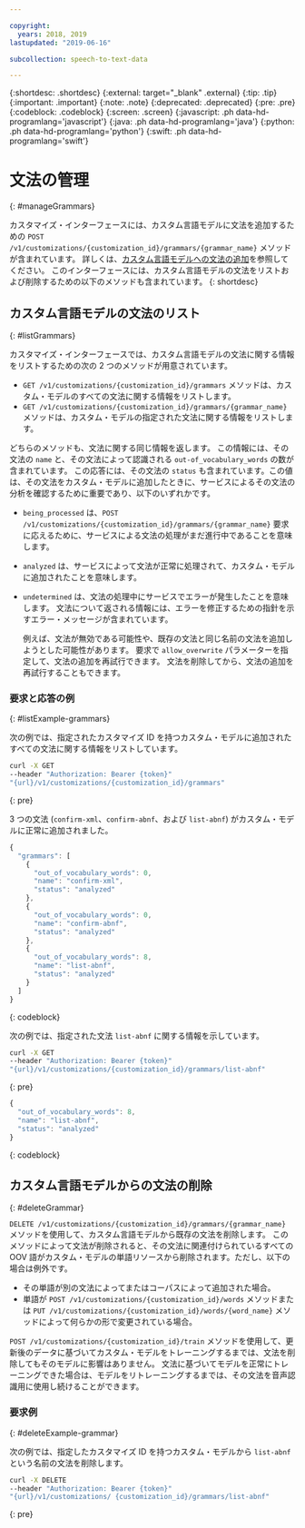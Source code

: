 ```yaml
---

copyright:
  years: 2018, 2019
lastupdated: "2019-06-16"

subcollection: speech-to-text-data

---
```


{:shortdesc: .shortdesc}
{:external: target="_blank" .external}
{:tip: .tip}
{:important: .important}
{:note: .note}
{:deprecated: .deprecated}
{:pre: .pre}
{:codeblock: .codeblock}
{:screen: .screen}
{:javascript: .ph data-hd-programlang='javascript'}
{:java: .ph data-hd-programlang='java'}
{:python: .ph data-hd-programlang='python'}
{:swift: .ph data-hd-programlang='swift'}

# 文法の管理
{: #manageGrammars}

カスタマイズ・インターフェースには、カスタム言語モデルに文法を追加するための `POST /v1/customizations/{customization_id}/grammars/{grammar_name}` メソッドが含まれています。 詳しくは、[カスタム言語モデルへの文法の追加](/docs/services/speech-to-text-data?topic=speech-to-text-data-grammarAdd#addGrammar)を参照してください。 このインターフェースには、カスタム言語モデルの文法をリストおよび削除するための以下のメソッドも含まれています。
{: shortdesc}

## カスタム言語モデルの文法のリスト
{: #listGrammars}

カスタマイズ・インターフェースでは、カスタム言語モデルの文法に関する情報をリストするための次の 2 つのメソッドが用意されています。

-   `GET /v1/customizations/{customization_id}/grammars` メソッドは、カスタム・モデルのすべての文法に関する情報をリストします。
-   `GET /v1/customizations/{customization_id}/grammars/{grammar_name}` メソッドは、カスタム・モデルの指定された文法に関する情報をリストします。

どちらのメソッドも、文法に関する同じ情報を返します。 この情報には、その文法の `name` と、その文法によって認識される `out-of_vocabulary_words` の数が含まれています。 この応答には、その文法の `status` も含まれています。この値は、その文法をカスタム・モデルに追加したときに、サービスによるその文法の分析を確認するために重要であり、以下のいずれかです。

-   `being_processed` は、`POST /v1/customizations/{customization_id}/grammars/{grammar_name}` 要求に応えるために、サービスによる文法の処理がまだ進行中であることを意味します。
-   `analyzed` は、サービスによって文法が正常に処理されて、カスタム・モデルに追加されたことを意味します。
-   `undetermined` は、文法の処理中にサービスでエラーが発生したことを意味します。 文法について返される情報には、エラーを修正するための指針を示すエラー・メッセージが含まれています。

    例えば、文法が無効である可能性や、既存の文法と同じ名前の文法を追加しようとした可能性があります。 要求で `allow_overwrite` パラメーターを指定して、文法の追加を再試行できます。 文法を削除してから、文法の追加を再試行することもできます。

### 要求と応答の例
{: #listExample-grammars}

次の例では、指定されたカスタマイズ ID を持つカスタム・モデルに追加されたすべての文法に関する情報をリストしています。

```bash
curl -X GET
--header "Authorization: Bearer {token}"
"{url}/v1/customizations/{customization_id}/grammars"
```
{: pre}

3 つの文法 (`confirm-xml`、`confirm-abnf`、および `list-abnf`) がカスタム・モデルに正常に追加されました。

```javascript
{
  "grammars": [
    {
      "out_of_vocabulary_words": 0,
      "name": "confirm-xml",
      "status": "analyzed"
    },
    {
      "out_of_vocabulary_words": 0,
      "name": "confirm-abnf",
      "status": "analyzed"
    },
    {
      "out_of_vocabulary_words": 8,
      "name": "list-abnf",
      "status": "analyzed"
    }
  ]
}
```
{: codeblock}

次の例では、指定された文法 `list-abnf` に関する情報を示しています。

```bash
curl -X GET
--header "Authorization: Bearer {token}"
"{url}/v1/customizations/{customization_id}/grammars/list-abnf"
```
{: pre}

```javascript
{
  "out_of_vocabulary_words": 8,
  "name": "list-abnf",
  "status": "analyzed"
}
```
{: codeblock}

## カスタム言語モデルからの文法の削除
{: #deleteGrammar}

`DELETE /v1/customizations/{customization_id}/grammars/{grammar_name}` メソッドを使用して、カスタム言語モデルから既存の文法を削除します。 このメソッドによって文法が削除されると、その文法に関連付けられているすべての OOV 語がカスタム・モデルの単語リソースから削除されます。ただし、以下の場合は例外です。

-   その単語が別の文法によってまたはコーパスによって追加された場合。
-   単語が `POST /v1/customizations/{customization_id}/words` メソッドまたは `PUT /v1/customizations/{customization_id}/words/{word_name}` メソッドによって何らかの形で変更されている場合。

`POST /v1/customizations/{customization_id}/train` メソッドを使用して、更新後のデータに基づいてカスタム・モデルをトレーニングするまでは、文法を削除してもそのモデルに影響はありません。 文法に基づいてモデルを正常にトレーニングできた場合は、モデルをリトレーニングするまでは、その文法を音声認識用に使用し続けることができます。

### 要求例
{: #deleteExample-grammar}

次の例では、指定したカスタマイズ ID を持つカスタム・モデルから `list-abnf` という名前の文法を削除します。

```bash
curl -X DELETE
--header "Authorization: Bearer {token}"
"{url}/v1/customizations/ {customization_id}/grammars/list-abnf"
```
{: pre}
